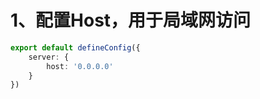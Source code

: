 # 1、配置Host，用于局域网访问 

```typescript
export default defineConfig({
    server: {
        host: '0.0.0.0'
    }
})
```

